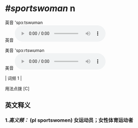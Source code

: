 # ***\#sportswoman*** n
英音 'spɔːtswʊmən  
英音
<audio src="./media/sportswoman-B.aac" controls="controls"></audio>

美音 'spɔːrtswʊmən  
美音
<audio src="./media/sportswoman.aac" controls="controls"></audio>



| 词频 1 |  

用法点拨  [C]

英文释义
---
### 1.*高义频：* **(pl sportswomen) 女运动员；女性体育运动者**  



